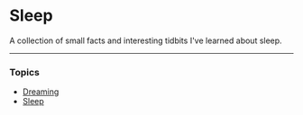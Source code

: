 # Sleep

A collection of small facts and interesting tidbits I've learned about sleep.

---

### Topics

* [Dreaming](./dreaming.md)
* [Sleep](./sleep.md)
